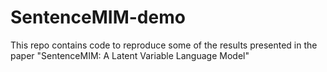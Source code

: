 # SentenceMIM-demo
This repo contains code to reproduce some of the results presented in the paper "SentenceMIM: A Latent Variable Language Model"
